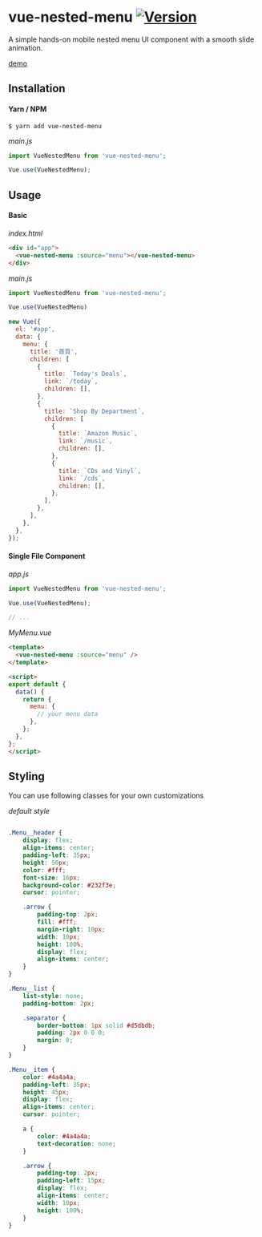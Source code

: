 # vue-nested-menu [![Version](https://img.shields.io/npm/v/vue-nested-menu.svg)](https://www.npmjs.com/package/vue-nested-menu)
A simple hands-on mobile nested menu UI component with a smooth slide animation.

[demo](https://liliday.life/guansunyata/vue-nested-menu)


## Installation

#### Yarn / NPM

```console
$ yarn add vue-nested-menu
```

*main.js*

```javascript
import VueNestedMenu from 'vue-nested-menu';

Vue.use(VueNestedMenu);
```


## Usage

#### Basic
*index.html*
```html
<div id="app">
  <vue-nested-menu :source="menu"></vue-nested-menu>
</div>
```

*main.js*
```js
import VueNestedMenu from 'vue-nested-menu';

Vue.use(VueNestedMenu)

new Vue({
  el: '#app',
  data: {
    menu: {
      title: '首頁',
      children: [
        {
          title: `Today's Deals`,
          link: `/today`,
          children: [],
        },
        {
          title: `Shop By Department`,
          children: [
            {
              title: `Amazon Music`,
              link: `/music`,
              children: [],
            },
            {
              title: `CDs and Vinyl`,
              link: `/cds`,
              children: [],
            },
          ],
        },
      ],
    },
  },
});

```

#### Single File Component
*app.js*
```js
import VueNestedMenu from 'vue-nested-menu';

Vue.use(VueNestedMenu);

// ...
```

*MyMenu.vue*
```html
<template>
  <vue-nested-menu :source="menu" />
</template>

<script>
export default {
  data() {
    return {
      menu: {
        // your menu data
      },
    };
  },
};
</script>
```

## Styling
You can use following classes for your own customizations

*default style*
```scss

.Menu__header {
    display: flex;
    align-items: center;
    padding-left: 35px;
    height: 50px;
    color: #fff;
    font-size: 16px;
    background-color: #232f3e;
    cursor: pointer;

    .arrow {
        padding-top: 2px;
        fill: #fff;
        margin-right: 10px;
        width: 10px;
        height: 100%;
        display: flex;
        align-items: center;
    }
}

.Menu__list {
    list-style: none;
    padding-bottom: 2px;

    .separator {
        border-bottom: 1px solid #d5dbdb;
        padding: 2px 0 0 0;
        margin: 0;
    }
}

.Menu__item {
    color: #4a4a4a;
    padding-left: 35px;
    height: 45px;
    display: flex;
    align-items: center;
    cursor: pointer;

    a {
        color: #4a4a4a;
        text-decoration: none;
    }

    .arrow {
        padding-top: 2px;
        padding-left: 15px;
        display: flex;
        align-items: center;
        width: 10px;
        height: 100%;
    }
}
```
